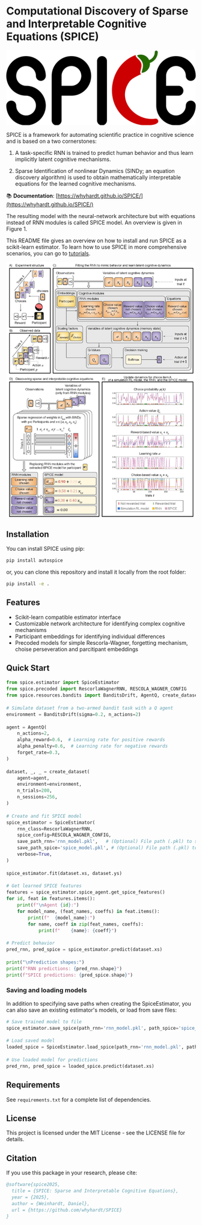 # Computational Discovery of Sparse and Interpretable Cognitive Equations (SPICE)

![SPICE Logo](https://github.com/whyhardt/SPICE/blob/main/figures/spice_logo.png?raw=true)

SPICE is a framework for automating scientific practice in cognitive science and is based on a two cornerstones:

1. A task-specific RNN is trained to predict human behavior and thus learn implicitly latent cognitive mechanisms.

2. Sparse Identification of nonlinear Dynamics (SINDy; an equation discovery algorithm) is used to obtain mathematically interpretable equations for the learned cognitive mechanisms.

📚 **Documentation**: [https://whyhardt.github.io/SPICE/](https://whyhardt.github.io/SPICE/)

The resulting model with the neural-network architecture but with equations instead of RNN modules is called SPICE model. An overview is given in Figure 1.

This README file gives an overview on how to install and run SPICE as a scikit-learn estimator. To learn how to use SPICE in more comprehensive scenarios, you can go to [tutorials](tutorials).

![Figure 1 - SPICE Overview](https://github.com/whyhardt/SPICE/blob/main/figures/spice_overview.jpg?raw=true "Figure 1: SPICE overview")

## Installation

You can install SPICE using pip:

```bash
pip install autospice
```

or, you can clone this repository and install it locally from the root folder:

```bash
pip install -e .
```

## Features

- Scikit-learn compatible estimator interface
- Customizable network architecture for identifying complex cognitive mechanisms
- Participant embeddings for identifying individual differences
- Precoded models for simple Rescorla-Wagner, forgetting mechanism, choise perseveration and parcitipant embeddings

## Quick Start

```python
from spice.estimator import SpiceEstimator
from spice.precoded import RescorlaWagnerRNN, RESCOLA_WAGNER_CONFIG
from spice.resources.bandits import BanditsDrift, AgentQ, create_dataset

# Simulate dataset from a two-armed bandit task with a Q agent
environment = BanditsDrift(sigma=0.2, n_actions=2)

agent = AgentQ(
    n_actions=2,
    alpha_reward=0.6,  # Learning rate for positive rewards 
    alpha_penalty=0.6,  # Learning rate for negative rewards
    forget_rate=0.3,
)

dataset, _, _ = create_dataset(
    agent=agent,
    environment=environment,
    n_trials=200,
    n_sessions=256,
)

# Create and fit SPICE model
spice_estimator = SpiceEstimator(
    rnn_class=RescorlaWagnerRNN,
    spice_config=RESCOLA_WAGNER_CONFIG,
    save_path_rnn='rnn_model.pkl',   # (Optional) File path (.pkl) to save RNN model after training
    save_path_spice='spice_model.pkl', # (Optional) File path (.pkl) to save SPICE model after training
    verbose=True,
)

spice_estimator.fit(dataset.xs, dataset.ys)

# Get learned SPICE features
features = spice_estimator.spice_agent.get_spice_features()
for id, feat in features.items():
    print(f"\nAgent {id}:")
    for model_name, (feat_names, coeffs) in feat.items():
        print(f"  {model_name}:")
        for name, coeff in zip(feat_names, coeffs):
            print(f"    {name}: {coeff}")

# Predict behavior
pred_rnn, pred_spice = spice_estimator.predict(dataset.xs)

print("\nPrediction shapes:")
print(f"RNN predictions: {pred_rnn.shape}")
print(f"SPICE predictions: {pred_spice.shape}")  
```

### Saving and loading models

In addition to specifying save paths when creating the SpiceEstimator, you can also save an existing estimator's models, or load from save files:

```python
# Save trained model to file
spice_estimator.save_spice(path_rnn='rnn_model.pkl', path_spice='spice_model.pkl')

# Load saved model
loaded_spice = SpiceEstimator.load_spice(path_rnn='rnn_model.pkl', path_spice='spice_model.pkl')

# Use loaded model for predictions
pred_rnn, pred_spice = loaded_spice.predict(dataset.xs)
```

## Requirements

See `requirements.txt` for a complete list of dependencies.

## License

This project is licensed under the MIT License - see the LICENSE file for details.

## Citation

If you use this package in your research, please cite:

```bibtex
@software{spice2025,
  title = {SPICE: Sparse and Interpretable Cognitive Equations},
  year = {2025},
  author = {Weinhardt, Daniel},
  url = {https://github.com/whyhardt/SPICE}
}
```
